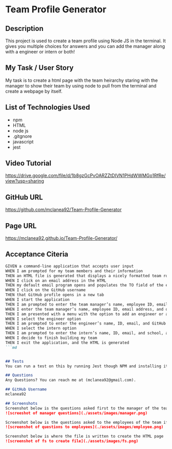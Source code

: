 # Team Profile Generator
  
  ## Description
  This project is used to create a team profile using Node JS in the terminal.  It gives you multiple choices for answers and you can add the manager along with a engineer or intern or both!

  ## My Task / User Story
  My task is to create a html page with the team heirarchy staring with the manager to show their team by using node to pull from the terminal and create a webpage by itself. 

  ## List of Technologies Used
  - npm
  - HTML
  - node js
  - .gitgnore
  - javascript
  - jest

  ## Video Tutorial
  https://drive.google.com/file/d/1b8gzGcPvOARZZtDIVN1PHdWWMGo1RfRe/view?usp=sharing 

  ## GitHub URL
  https://github.com/mclanea92/Team-Profile-Generator

  ## Page URL
  https://mclanea92.github.io/Team-Profile-Generator/

  ## Acceptance Citeria
  ```md
GIVEN a command-line application that accepts user input
WHEN I am prompted for my team members and their information
THEN an HTML file is generated that displays a nicely formatted team roster based on user input
WHEN I click on an email address in the HTML
THEN my default email program opens and populates the TO field of the email with the address
WHEN I click on the GitHub username
THEN that GitHub profile opens in a new tab
WHEN I start the application
THEN I am prompted to enter the team manager’s name, employee ID, email address, and office number
WHEN I enter the team manager’s name, employee ID, email address, and office number
THEN I am presented with a menu with the option to add an engineer or an intern or to finish building my team
WHEN I select the engineer option
THEN I am prompted to enter the engineer’s name, ID, email, and GitHub username, and I am taken back to the menu
WHEN I select the intern option
THEN I am prompted to enter the intern’s name, ID, email, and school, and I am taken back to the menu
WHEN I decide to finish building my team
THEN I exit the application, and the HTML is generated
```md


## Tests
  You can run a test on this by running Jest though NPM and installing it to your file.  Once done you type in the console npm test.

  ## Questions
  Any Questions? You can reach me at (mclanea92@gmail.com).

  ## GitHub Username
  mclanea92

  ## Screenshots
  Screenshot below is the questions asked first to the manager of the team
  ![screeshot of manager questions](./assets/images/manager.png)

  Screenshot below is the questions asked to the employees of the team if intern or engineer
  ![screenshot of questions to employees](./assets/images/employee.png)

  Screenshot below is where the file is written to create the HTML page
  ![screenshot of fs to create file](./assets/images/fs.png)



